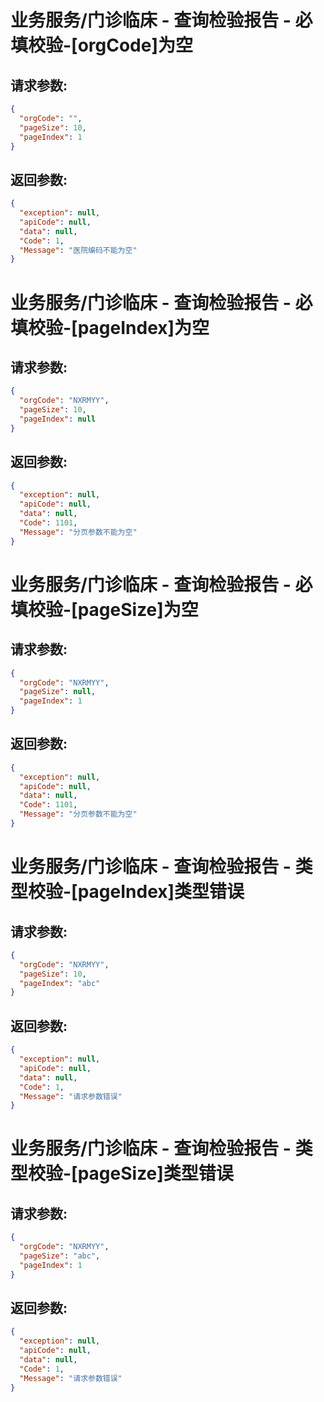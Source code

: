 
# 业务服务/门诊临床 - 查询检验报告 - 必填校验-[orgCode]为空
## 请求参数:
``` json
{
  "orgCode": "",
  "pageSize": 10,
  "pageIndex": 1
}
```
## 返回参数:
``` json
{
  "exception": null,
  "apiCode": null,
  "data": null,
  "Code": 1,
  "Message": "医院编码不能为空"
}
```
# 业务服务/门诊临床 - 查询检验报告 - 必填校验-[pageIndex]为空
## 请求参数:
``` json
{
  "orgCode": "NXRMYY",
  "pageSize": 10,
  "pageIndex": null
}
```
## 返回参数:
``` json
{
  "exception": null,
  "apiCode": null,
  "data": null,
  "Code": 1101,
  "Message": "分页参数不能为空"
}
```
# 业务服务/门诊临床 - 查询检验报告 - 必填校验-[pageSize]为空
## 请求参数:
``` json
{
  "orgCode": "NXRMYY",
  "pageSize": null,
  "pageIndex": 1
}
```
## 返回参数:
``` json
{
  "exception": null,
  "apiCode": null,
  "data": null,
  "Code": 1101,
  "Message": "分页参数不能为空"
}
```
# 业务服务/门诊临床 - 查询检验报告 - 类型校验-[pageIndex]类型错误
## 请求参数:
``` json
{
  "orgCode": "NXRMYY",
  "pageSize": 10,
  "pageIndex": "abc"
}
```
## 返回参数:
``` json
{
  "exception": null,
  "apiCode": null,
  "data": null,
  "Code": 1,
  "Message": "请求参数错误"
}
```
# 业务服务/门诊临床 - 查询检验报告 - 类型校验-[pageSize]类型错误
## 请求参数:
``` json
{
  "orgCode": "NXRMYY",
  "pageSize": "abc",
  "pageIndex": 1
}
```
## 返回参数:
``` json
{
  "exception": null,
  "apiCode": null,
  "data": null,
  "Code": 1,
  "Message": "请求参数错误"
}
```